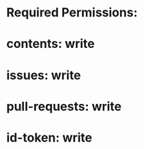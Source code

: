 # Required Permissions:
#   contents: write
#   issues: write
#   pull-requests: write
#   id-token: write